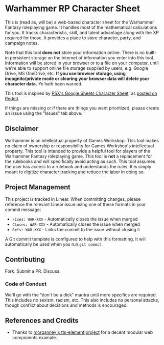 # Warhammer RP Character Sheet

This is (read as, will be) a web-based character sheet for the Warhammer Fantasy roleplaying game. It handles most of the mathematical calculations for you. It tracks characteristic, skill, and talent advantage along with the XP required for those. It provides a place to store character, party, and campaign notes.

Note that this tool **does not** store your information online. There is no built-in persistent storage on the internet of information you enter into this tool. Information will be stored in your browser or to a file on your computer, until we're able to support online file storage supplied by users, e.g. Google Drive, MS OneDrive, etc. **If you use browser storage, using incognito/private mode or clearing your browser data will delete your character data.** Ye hath been warned.

This tool is inspired by [PSX's Google Sheets Character Sheet](https://docs.google.com/spreadsheets/d/11kVdeKdQCq99BW3tf74y8QNetJ7AldsvwTsLd8EL-rw/htmlview#), as [posted on Reddit](https://www.reddit.com/r/warhammerfantasyrpg/comments/97dmso/heres_my_extensive_wfrp_4e_google_sheets/).

If things are missing or if there are things you want prioritized, please create an issue using the "Issues" tab above.

## Disclaimer

Warhammer is an intellectual property of Games Workshop. This tool makes no claim of ownership or responsibility for Games Workshop's intellectual property. This tool is intended to provide a helpful tool for players of the Warhammer Fantasy roleplaying game. This tool is **not** a replacement for the rulebooks and will specifically avoid acting as such. This tool assumes the user has access to a rulebook and understands the rules. It is simply meant to digitize character tracking and reduce the labor in doing so.

## Project Management

This project is tracked in Linear. When committing changes, please reference the relevant Linear issue using one of these formats in your commit message:
- `Fixes: WAR-XXX` - Automatically closes the issue when merged
- `Closes: WAR-XXX` - Automatically closes the issue when merged  
- `Refs: WAR-XXX` - Links the commit to the issue without closing it

A Git commit template is configured to help with this formatting. It will automatically be used when you run `git commit`.

## Contributing

Fork. Submit a PR. Discuss.

### Code of Conduct

We'll go with the "don't be a dick" mantra until more specifics are required. This includes no sexism, racism, etc. This also includes no personal attacks, though conflict about decisions and methods is encouraged.

## References and Credits

* Thanks to [morganney's tts-element project](https://github.com/morganney/tts-element) for a decent modular web components example.
